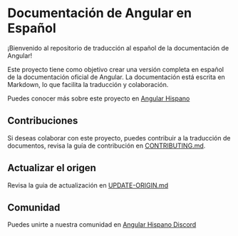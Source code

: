 # Documentación de Angular en Español

¡Bienvenido al repositorio de traducción al español de la documentación de Angular!

Este proyecto tiene como objetivo crear una versión completa en español de la documentación oficial de Angular. La documentación está escrita en Markdown, lo que facilita la traducción y colaboración.

Puedes conocer más sobre este proyecto en [Angular Hispano](https://angular.lat/)

## Contribuciones

Si deseas colaborar con este proyecto, puedes contribuir a la traducción de documentos, revisa la guía de contribución en [CONTRIBUTING.md](./CONTRIBUTING.md).


## Actualizar el origen

Revisa la guia de actualización en [UPDATE-ORIGIN.md](./UPDATE-ORIGIN.md)


## Comunidad

Puedes unirte a nuestra comunidad en [Angular Hispano Discord](https://discord.gg/zRsMufaS)